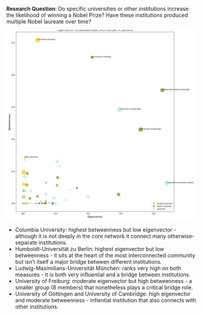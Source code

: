 **Research Question**: Do specific universities or other institutions increase the likelihood of winning a Nobel Prize? Have these institutions produced multiple Nobel laureate over time?

![Distribution of continets](../../notebooks_jupyter/wikidata_exploration/images/images_network/revenus_eigenvector_20210526.jpg "Distribution of the continets")

* Columbia University: highest betweenness but low eigenvector - although it is not deeply in the core network it connect many otherwise‐separate institutions.
* Humboldt-Universität zu Berlin: highest eigenvector but low betweenness - it sits at the heart of the most interconnected community but isn’t itself a major bridge between different institutions.
* Ludwig-Maximilians-Universität München: ranks very high on both measures - it is both very influential and a bridge between institutions.
* University of Freiburg: moderate eigenvector but high betweenness - a smaller group (8 members) that nonetheless plays a critical bridge role.
* University of Göttingen and University of Cambridge: high eigenvector and moderate betweenness - infiential institution that also connects with other institutions.
